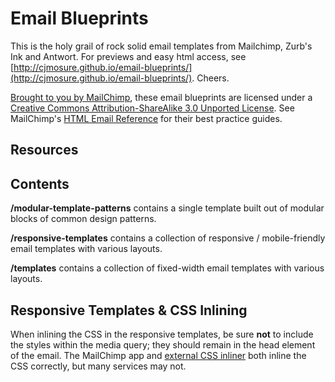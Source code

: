 Email Blueprints
================

This is the holy grail of rock solid email templates from Mailchimp, Zurb's Ink and Antwort. For previews and easy html access, see [http://cjmosure.github.io/email-blueprints/](http://cjmosure.github.io/email-blueprints/). Cheers.



[Brought to you by MailChimp](http://www.mailchimp.com/), these email blueprints are licensed under a [Creative Commons Attribution-ShareAlike 3.0 Unported License](http://creativecommons.org/licenses/by-sa/3.0/). See MailChimp's [HTML Email Reference](http://templates.mailchimp.com) for their best practice guides.


Resources
---------





Contents
--------

**/modular-template-patterns** contains a single template built out of modular blocks of common design patterns.

**/responsive-templates** contains a collection of responsive / mobile-friendly email templates with various layouts.

**/templates** contains a collection of fixed-width email templates with various layouts.



Responsive Templates & CSS Inlining
-----------------------------------

When inlining the CSS in the responsive templates, be sure **not** to include the styles within the media query; they should remain in the head element of the email. The MailChimp app and [external CSS inliner](http://beaker.mailchimp.com/inline-css) both inline the CSS correctly, but many services may not.